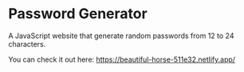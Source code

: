 # Password Generator

A JavaScript website that generate random passwords from 12 to 24 characters.

You can check it out here: https://beautiful-horse-511e32.netlify.app/